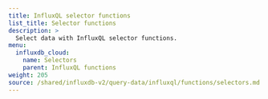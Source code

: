 ```yaml
---
title: InfluxQL selector functions
list_title: Selector functions
description: >
  Select data with InfluxQL selector functions.
menu:
  influxdb_cloud:
    name: Selectors
    parent: InfluxQL functions
weight: 205
source: /shared/influxdb-v2/query-data/influxql/functions/selectors.md
---
```


<!-- The content of this file is at 
// SOURCE content/shared/influxdb-v2/query-data/influxql/functions/selectors.md-->
